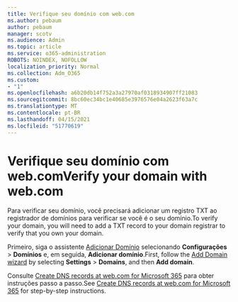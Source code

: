 ```yaml
---
title: Verifique seu domínio com web.com
ms.author: pebaum
author: pebaum
manager: scotv
ms.audience: Admin
ms.topic: article
ms.service: o365-administration
ROBOTS: NOINDEX, NOFOLLOW
localization_priority: Normal
ms.collection: Adm_O365
ms.custom:
- "1"
ms.openlocfilehash: a6b20db14f752a3a27970af0318934907ff21083
ms.sourcegitcommit: 8bc60ec34bc1e40685e3976576e04a2623f63a7c
ms.translationtype: MT
ms.contentlocale: pt-BR
ms.lasthandoff: 04/15/2021
ms.locfileid: "51770619"
---
```

# <a name="verify-your-domain-with-webcom"></a><span data-ttu-id="ebf6d-102">Verifique seu domínio com web.com</span><span class="sxs-lookup"><span data-stu-id="ebf6d-102">Verify your domain with web.com</span></span>

<span data-ttu-id="ebf6d-103">Para verificar seu domínio, você precisará adicionar um registro TXT ao registrador de domínios para verificar se você é o seu domínio.</span><span class="sxs-lookup"><span data-stu-id="ebf6d-103">To verify your domain, you will need to add a TXT record to your domain registrar to verify that you own your domain.</span></span> 

<span data-ttu-id="ebf6d-104">Primeiro, siga o assistente [Adicionar Domínio](https://admin.microsoft.com/Adminportal#/Domains) selecionando **Configurações** \> **Domínios** e, em seguida, **Adicionar domínio**.</span><span class="sxs-lookup"><span data-stu-id="ebf6d-104">First, follow the [Add Domain wizard](https://admin.microsoft.com/Adminportal#/Domains) by selecting **Settings** \> **Domains**, and then **Add domain**.</span></span>
  
<span data-ttu-id="ebf6d-105">Consulte [Create DNS records at web.com for Microsoft 365](https://docs.microsoft.com/microsoft-365/admin/dns/create-dns-records-at-web-com) para obter instruções passo a passo.</span><span class="sxs-lookup"><span data-stu-id="ebf6d-105">See [Create DNS records at web.com for Microsoft 365](https://docs.microsoft.com/microsoft-365/admin/dns/create-dns-records-at-web-com) for step-by-step instructions.</span></span>